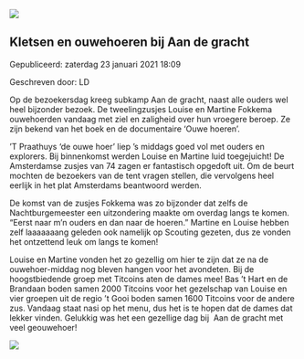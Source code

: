 


![](https://nawaka.scouting.nl/images/articles/20180811-SB-5330.jpg)


Kletsen en ouwehoeren bij Aan de gracht
----------------------------------------





 Gepubliceerd: zaterdag 23 januari 2021 18:09
   

 Geschreven door: LD
   




 Op de bezoekersdag kreeg subkamp Aan de gracht, naast alle ouders wel heel bijzonder bezoek. De tweelingzusjes Louise en Martine Fokkema ouwehoerden vandaag met ziel en zaligheid over hun vroegere beroep. Ze zijn bekend van het boek en de documentaire ‘Ouwe hoeren’.
 



 ’T Praathuys ‘de ouwe hoer’ liep ’s middags goed vol met ouders en explorers. Bij binnenkomst werden Louise en Martine luid toegejuicht! De Amsterdamse zusjes van 74 zagen er fantastisch opgedoft uit. Om de beurt mochten de bezoekers van de tent vragen stellen, die vervolgens heel eerlijk in het plat Amsterdams beantwoord werden.
 



 De komst van de zusjes Fokkema was zo bijzonder dat zelfs de Nachtburgemeester een uitzondering maakte om overdag langs te komen. “Eerst naar m’n ouders en dan naar de hoeren.” Martine en Louise hebben zelf laaaaaaang geleden ook namelijk op Scouting gezeten, dus ze vonden het ontzettend leuk om langs te komen!
 



 Louise en Martine vonden het zo gezellig om hier te zijn dat ze na de ouwehoer-middag nog bleven hangen voor het avondeten. Bij de hoogstbiedende groep met Titcoins aten de dames mee! Bas ’t Hart en de Brandaan boden samen 2000 Titcoins voor het gezelschap van Louise en vier groepen uit de regio ’t Gooi boden samen 1600 Titcoins voor de andere zus. Vandaag staat nasi op het menu, dus het is te hopen dat de dames dat lekker vinden. Gelukkig was het een gezellige dag bij  Aan de gracht met veel geouwehoer!
 






![](https://nawaka.scouting.nl/images/articles/ouwehoeren.jpeg)



